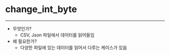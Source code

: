 # change_int_byte
---

- 무엇인가?
    - CSV, Json 파일에서 데이터를 읽어들임
- 왜 필요한가?
    - 다양한 파일에 있는 데이터를 읽어서 다루는 케이스가 있음